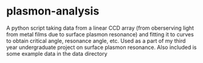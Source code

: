 # plasmon-analysis
A python script taking data from a linear CCD array (from oberserving light from metal films due to surface plasmon resonance) and fitting it to curves to obtain critical angle, resonance angle, etc. Used as a part of my third year undergraduate project on surface plasmon resonance. Also included is some example data in the data directory
